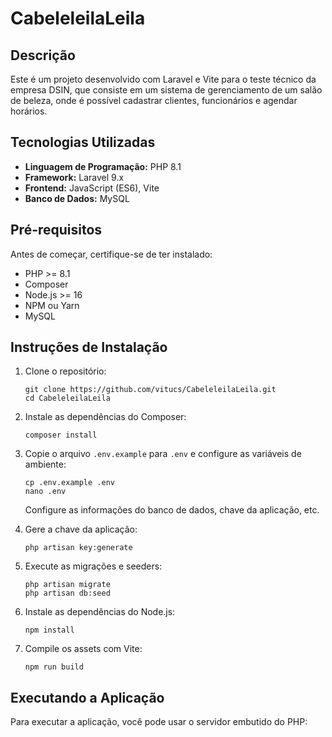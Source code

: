 # CabeleleilaLeila

## Descrição

Este é um projeto desenvolvido com Laravel e Vite para o teste técnico da empresa DSIN, que consiste em um sistema de gerenciamento de um salão de beleza, onde é possível cadastrar clientes, funcionários e agendar horários.

## Tecnologias Utilizadas

*   **Linguagem de Programação:** PHP 8.1
*   **Framework:** Laravel 9.x
*   **Frontend:** JavaScript (ES6), Vite
*   **Banco de Dados:** MySQL

## Pré-requisitos

Antes de começar, certifique-se de ter instalado:

*   PHP >= 8.1
*   Composer
*   Node.js >= 16
*   NPM ou Yarn
*   MySQL

## Instruções de Instalação

1.  Clone o repositório:

    ```
    git clone https://github.com/vitucs/CabeleleilaLeila.git
    cd CabeleleilaLeila
    ```

2.  Instale as dependências do Composer:

    ```
    composer install
    ```

3.  Copie o arquivo `.env.example` para `.env` e configure as variáveis de ambiente:

    ```
    cp .env.example .env
    nano .env
    ```

    Configure as informações do banco de dados, chave da aplicação, etc.

4.  Gere a chave da aplicação:

    ```
    php artisan key:generate
    ```

5.  Execute as migrações e seeders:

    ```
    php artisan migrate
    php artisan db:seed
    ```

6.  Instale as dependências do Node.js:

    ```
    npm install
    ```

7.  Compile os assets com Vite:

    ```
    npm run build
    ```

## Executando a Aplicação

Para executar a aplicação, você pode usar o servidor embutido do PHP:

